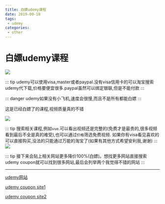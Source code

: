 ```yaml
---
title: 白嫖udemy课程
date: 2019-09-18
tags:
 - udemy
categories: 
 - other
---
```


# 白嫖udemy课程

![](/img/other/2019/0918/header.png)

::: tip
udemy可以使用visa,master或者paypal.没有visa信用卡的可以淘宝搜索udemy代下载,价格要便宜很多.paypal虽然可以绑定银联,但是不能付款
:::

::: danger
udemy如果没有小飞机,速度会很慢,而且不是所有都能白嫖
:::

这是已经白嫖了的课程,视频质量真的不错

![](/img/other/2019/0918/p1.png)

::: tip
搜索相关课程,例如`vue`.可以看出视频还是完整的(免费才是最贵的,很多视频看到最后不全是真的难受),也可以通过`价格`筛选免费视频.
如果你有visa看见喜欢的可以直接购买,没法的只能通过万能的淘宝了(如果有其他方式希望安利我,谢谢)
:::
![](/img/other/2019/0918/p2.png)

::: tip
接下来会贴上相关网站更多降价100%(白嫖)。想找更多网站直接搜索udemy coupon就可以找到很多网站,最后会列举两个我觉得不错的网站
:::

---

[udemy网站](https://www.udemy.com/)

[udemy coupon site1](https://www.discudemy.com/)

[udemy coupon site2](https://udemycoupon.learnviral.com/)
